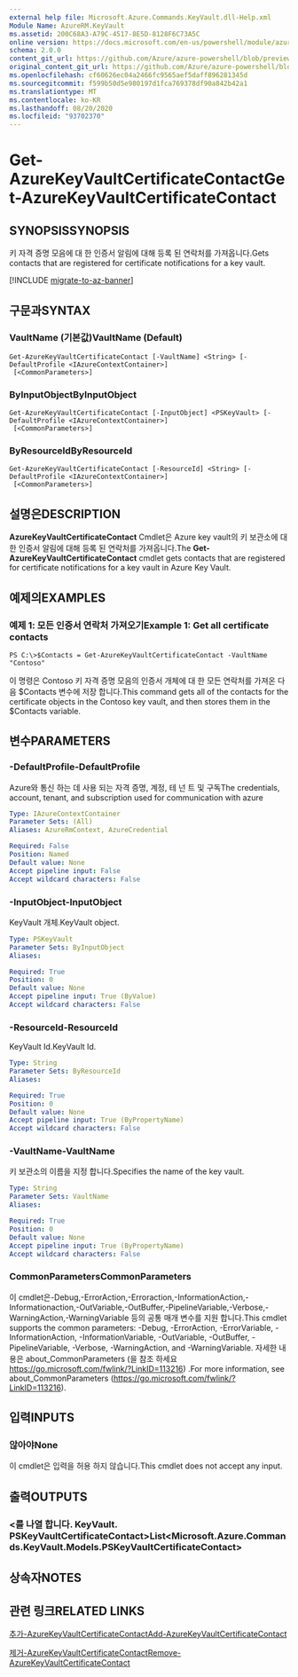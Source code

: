 ```yaml
---
external help file: Microsoft.Azure.Commands.KeyVault.dll-Help.xml
Module Name: AzureRM.KeyVault
ms.assetid: 200C68A3-A79C-4517-8E5D-8128F6C73A5C
online version: https://docs.microsoft.com/en-us/powershell/module/azurerm.keyvault/get-azurekeyvaultcertificatecontact
schema: 2.0.0
content_git_url: https://github.com/Azure/azure-powershell/blob/preview/src/ResourceManager/KeyVault/Commands.KeyVault/help/Get-AzureKeyVaultCertificateContact.md
original_content_git_url: https://github.com/Azure/azure-powershell/blob/preview/src/ResourceManager/KeyVault/Commands.KeyVault/help/Get-AzureKeyVaultCertificateContact.md
ms.openlocfilehash: cf60626ec04a2466fc9565aef5daff896281345d
ms.sourcegitcommit: f599b50d5e980197d1fca769378df90a842b42a1
ms.translationtype: MT
ms.contentlocale: ko-KR
ms.lasthandoff: 08/20/2020
ms.locfileid: "93702370"
---
```

# <span data-ttu-id="a0673-101">Get-AzureKeyVaultCertificateContact</span><span class="sxs-lookup"><span data-stu-id="a0673-101">Get-AzureKeyVaultCertificateContact</span></span>

## <span data-ttu-id="a0673-102">SYNOPSIS</span><span class="sxs-lookup"><span data-stu-id="a0673-102">SYNOPSIS</span></span>
<span data-ttu-id="a0673-103">키 자격 증명 모음에 대 한 인증서 알림에 대해 등록 된 연락처를 가져옵니다.</span><span class="sxs-lookup"><span data-stu-id="a0673-103">Gets contacts that are registered for certificate notifications for a key vault.</span></span>

[!INCLUDE [migrate-to-az-banner](../../includes/migrate-to-az-banner.md)]

## <span data-ttu-id="a0673-104">구문과</span><span class="sxs-lookup"><span data-stu-id="a0673-104">SYNTAX</span></span>

### <span data-ttu-id="a0673-105">VaultName (기본값)</span><span class="sxs-lookup"><span data-stu-id="a0673-105">VaultName (Default)</span></span>
```
Get-AzureKeyVaultCertificateContact [-VaultName] <String> [-DefaultProfile <IAzureContextContainer>]
 [<CommonParameters>]
```

### <span data-ttu-id="a0673-106">ByInputObject</span><span class="sxs-lookup"><span data-stu-id="a0673-106">ByInputObject</span></span>
```
Get-AzureKeyVaultCertificateContact [-InputObject] <PSKeyVault> [-DefaultProfile <IAzureContextContainer>]
 [<CommonParameters>]
```

### <span data-ttu-id="a0673-107">ByResourceId</span><span class="sxs-lookup"><span data-stu-id="a0673-107">ByResourceId</span></span>
```
Get-AzureKeyVaultCertificateContact [-ResourceId] <String> [-DefaultProfile <IAzureContextContainer>]
 [<CommonParameters>]
```

## <span data-ttu-id="a0673-108">설명은</span><span class="sxs-lookup"><span data-stu-id="a0673-108">DESCRIPTION</span></span>
<span data-ttu-id="a0673-109">**AzureKeyVaultCertificateContact** Cmdlet은 Azure key vault의 키 보관소에 대 한 인증서 알림에 대해 등록 된 연락처를 가져옵니다.</span><span class="sxs-lookup"><span data-stu-id="a0673-109">The **Get-AzureKeyVaultCertificateContact** cmdlet gets contacts that are registered for certificate notifications for a key vault in Azure Key Vault.</span></span>

## <span data-ttu-id="a0673-110">예제의</span><span class="sxs-lookup"><span data-stu-id="a0673-110">EXAMPLES</span></span>

### <span data-ttu-id="a0673-111">예제 1: 모든 인증서 연락처 가져오기</span><span class="sxs-lookup"><span data-stu-id="a0673-111">Example 1: Get all certificate contacts</span></span>
```
PS C:\>$Contacts = Get-AzureKeyVaultCertificateContact -VaultName "Contoso"
```

<span data-ttu-id="a0673-112">이 명령은 Contoso 키 자격 증명 모음의 인증서 개체에 대 한 모든 연락처를 가져온 다음 $Contacts 변수에 저장 합니다.</span><span class="sxs-lookup"><span data-stu-id="a0673-112">This command gets all of the contacts for the certificate objects in the Contoso key vault, and then stores them in the $Contacts variable.</span></span>

## <span data-ttu-id="a0673-113">변수</span><span class="sxs-lookup"><span data-stu-id="a0673-113">PARAMETERS</span></span>

### <span data-ttu-id="a0673-114">-DefaultProfile</span><span class="sxs-lookup"><span data-stu-id="a0673-114">-DefaultProfile</span></span>
<span data-ttu-id="a0673-115">Azure와 통신 하는 데 사용 되는 자격 증명, 계정, 테 넌 트 및 구독</span><span class="sxs-lookup"><span data-stu-id="a0673-115">The credentials, account, tenant, and subscription used for communication with azure</span></span>

```yaml
Type: IAzureContextContainer
Parameter Sets: (All)
Aliases: AzureRmContext, AzureCredential

Required: False
Position: Named
Default value: None
Accept pipeline input: False
Accept wildcard characters: False
```

### <span data-ttu-id="a0673-116">-InputObject</span><span class="sxs-lookup"><span data-stu-id="a0673-116">-InputObject</span></span>
<span data-ttu-id="a0673-117">KeyVault 개체.</span><span class="sxs-lookup"><span data-stu-id="a0673-117">KeyVault object.</span></span>

```yaml
Type: PSKeyVault
Parameter Sets: ByInputObject
Aliases:

Required: True
Position: 0
Default value: None
Accept pipeline input: True (ByValue)
Accept wildcard characters: False
```

### <span data-ttu-id="a0673-118">-ResourceId</span><span class="sxs-lookup"><span data-stu-id="a0673-118">-ResourceId</span></span>
<span data-ttu-id="a0673-119">KeyVault Id.</span><span class="sxs-lookup"><span data-stu-id="a0673-119">KeyVault Id.</span></span>

```yaml
Type: String
Parameter Sets: ByResourceId
Aliases:

Required: True
Position: 0
Default value: None
Accept pipeline input: True (ByPropertyName)
Accept wildcard characters: False
```

### <span data-ttu-id="a0673-120">-VaultName</span><span class="sxs-lookup"><span data-stu-id="a0673-120">-VaultName</span></span>
<span data-ttu-id="a0673-121">키 보관소의 이름을 지정 합니다.</span><span class="sxs-lookup"><span data-stu-id="a0673-121">Specifies the name of the key vault.</span></span>

```yaml
Type: String
Parameter Sets: VaultName
Aliases:

Required: True
Position: 0
Default value: None
Accept pipeline input: True (ByPropertyName)
Accept wildcard characters: False
```

### <span data-ttu-id="a0673-122">CommonParameters</span><span class="sxs-lookup"><span data-stu-id="a0673-122">CommonParameters</span></span>
<span data-ttu-id="a0673-123">이 cmdlet은-Debug,-ErrorAction,-Erroraction,-InformationAction,-Informationaction,-OutVariable,-OutBuffer,-PipelineVariable,-Verbose,-WarningAction,-WarningVariable 등의 공통 매개 변수를 지원 합니다.</span><span class="sxs-lookup"><span data-stu-id="a0673-123">This cmdlet supports the common parameters: -Debug, -ErrorAction, -ErrorVariable, -InformationAction, -InformationVariable, -OutVariable, -OutBuffer, -PipelineVariable, -Verbose, -WarningAction, and -WarningVariable.</span></span> <span data-ttu-id="a0673-124">자세한 내용은 about_CommonParameters (을 참조 하세요 https://go.microsoft.com/fwlink/?LinkID=113216) .</span><span class="sxs-lookup"><span data-stu-id="a0673-124">For more information, see about_CommonParameters (https://go.microsoft.com/fwlink/?LinkID=113216).</span></span>

## <span data-ttu-id="a0673-125">입력</span><span class="sxs-lookup"><span data-stu-id="a0673-125">INPUTS</span></span>

### <span data-ttu-id="a0673-126">않아야</span><span class="sxs-lookup"><span data-stu-id="a0673-126">None</span></span>
<span data-ttu-id="a0673-127">이 cmdlet은 입력을 허용 하지 않습니다.</span><span class="sxs-lookup"><span data-stu-id="a0673-127">This cmdlet does not accept any input.</span></span>

## <span data-ttu-id="a0673-128">출력</span><span class="sxs-lookup"><span data-stu-id="a0673-128">OUTPUTS</span></span>

### <span data-ttu-id="a0673-129"><를 나열 합니다. KeyVault. PSKeyVaultCertificateContact></span><span class="sxs-lookup"><span data-stu-id="a0673-129">List<Microsoft.Azure.Commands.KeyVault.Models.PSKeyVaultCertificateContact></span></span>

## <span data-ttu-id="a0673-130">상속자</span><span class="sxs-lookup"><span data-stu-id="a0673-130">NOTES</span></span>

## <span data-ttu-id="a0673-131">관련 링크</span><span class="sxs-lookup"><span data-stu-id="a0673-131">RELATED LINKS</span></span>

[<span data-ttu-id="a0673-132">추가-AzureKeyVaultCertificateContact</span><span class="sxs-lookup"><span data-stu-id="a0673-132">Add-AzureKeyVaultCertificateContact</span></span>](./Add-AzureKeyVaultCertificateContact.md)

[<span data-ttu-id="a0673-133">제거-AzureKeyVaultCertificateContact</span><span class="sxs-lookup"><span data-stu-id="a0673-133">Remove-AzureKeyVaultCertificateContact</span></span>](./Remove-AzureKeyVaultCertificateContact.md)

